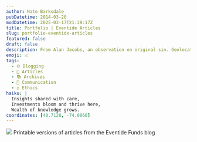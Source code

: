 ```yaml
---
author: Nate Barksdale
pubDatetime: 2014-03-20
modDatetime: 2025-03-17T21:39:17Z
title: Portfolio | Eventide Articles
slug: portfolio-eventide-articles
featured: false
draft: false
description: From Alan Jacobs, an observation on original sin. Geolocation coordinates
emoji: 📈
tags:
  - 🌐 Blogging
  - 📖 Articles
  - 📚 Archives
  - 💬 Communication
  - ⚖️ Ethics
haiku: |
  Insights shared with care,  
  Investments bloom and thrive here,  
  Wealth of knowledge grows.
coordinates: [40.7128, -74.0060]
---
```


![](@assets/images/portfolio-eventide-blog.jpg) Printable versions of articles from the Eventide Funds blog
